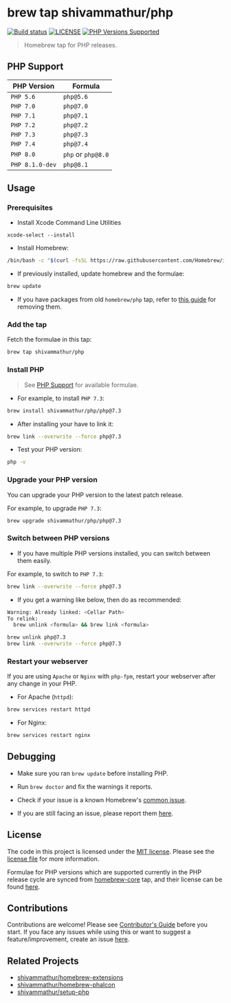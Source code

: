 # brew tap shivammathur/php

<a href="https://github.com/shivammathur/homebrew-php" title="Homebrew tap to install PHP"><img alt="Build status" src="https://github.com/shivammathur/homebrew-php/workflows/Update%20and%20Build%20Formulae/badge.svg"></a>
<a href="https://github.com/shivammathur/homebrew-php/blob/master/LICENSE" title="license"><img alt="LICENSE" src="https://img.shields.io/badge/license-MIT-428f7e.svg"></a>
<a href="https://github.com/shivammathur/homebrew-php/tree/master/Formula" title="Formulae for PHP versions"><img alt="PHP Versions Supported" src="https://img.shields.io/badge/php-%3E%3D%205.6-8892BF.svg"></a>

> Homebrew tap for PHP releases.

## PHP Support

|PHP Version|Formula|
|--- |--- |
`PHP 5.6`|`php@5.6`|
`PHP 7.0`|`php@7.0`|
`PHP 7.1`|`php@7.1`|
`PHP 7.2`|`php@7.2`|
`PHP 7.3`|`php@7.3`|
`PHP 7.4`|`php@7.4`|
`PHP 8.0`|`php` or `php@8.0`|
`PHP 8.1.0-dev`|`php@8.1`|

## Usage

### Prerequisites

- Install Xcode Command Line Utilities

```
xcode-select --install
```

- Install Homebrew:

```zsh
/bin/bash -c "$(curl -fsSL https://raw.githubusercontent.com/Homebrew/install/master/install.sh)"
```

- If previously installed, update homebrew and the formulae:

```zsh
brew update
```

- If you have packages from old `homebrew/php` tap, refer to [this guide](https://github.com/shivammathur/homebrew-php/wiki/Cleanup) for removing them.  

### Add the tap

Fetch the formulae in this tap:

```zsh
brew tap shivammathur/php
```

### Install PHP

> See [PHP Support](#php-support) for available formulae.

- For example, to install `PHP 7.3`:

```zsh 
brew install shivammathur/php/php@7.3
```

- After installing your have to link it:

```zsh
brew link --overwrite --force php@7.3
```

- Test your PHP version:

```zsh
php -v
```

### Upgrade your PHP version

You can upgrade your PHP version to the latest patch release.

For example, to upgrade `PHP 7.3`:

```zsh
brew upgrade shivammathur/php/php@7.3
```

### Switch between PHP versions

- If you have multiple PHP versions installed, you can switch between them easily.

For example, to switch to `PHP 7.3`:

```zsh
brew link --overwrite --force php@7.3
```

- If you get a warning like below, then do as recommended:

```zsh
Warning: Already linked: <Cellar Path>
To relink:
  brew unlink <formula> && brew link <formula>
```

```zsh
brew unlink php@7.3
brew link --overwrite --force php@7.3
```

### Restart your webserver

If you are using `Apache` or `Nginx` with `php-fpm`, restart your webserver after any change in your PHP.

- For Apache (`httpd`):

```zsh
brew services restart httpd
```
- For Nginx:

```zsh
brew services restart nginx
```

## Debugging

- Make sure you ran `brew update` before installing PHP.

- Run `brew doctor` and fix the warnings it reports.

- Check if your issue is a known Homebrew's [common issue](https://docs.brew.sh/Common-Issues).

- If you are still facing an issue, please report them [here](https://github.com/shivammathur/homebrew-php/issues).

## License

The code in this project is licensed under the [MIT license](http://choosealicense.com/licenses/mit/).
Please see the [license file](LICENSE) for more information.

Formulae for PHP versions which are supported currently in the PHP release cycle are synced from [homebrew-core](https://github.com/Homebrew/homebrew-core) tap, and their license can be found [here](LICENSE_HOMEBREW).


## Contributions

Contributions are welcome!
Please see [Contributor's Guide](.github/CONTRIBUTING.md "shivammathur/homebrew-php contribution guide") before you start.
If you face any issues while using this or want to suggest a feature/improvement, create an issue [here](https://github.com/shivammathur/homebrew-php/issues "Issues reported").


## Related Projects

- [shivammathur/homebrew-extensions](https://github.com/shivammathur/homebrew-extensions "Tap for PHP extensions")
- [shivammathur/homebrew-phalcon](https://github.com/shivammathur/homebrew-phalcon "Tap for psr and phalcon extensions")
- [shivammathur/setup-php](https://github.com/shivammathur/setup-php "Setup PHP in GitHub Actions")

